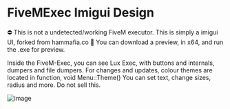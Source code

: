# FiveMExec Imigui Design

⛔ This is not a undetected/working FiveM executor. This is simply a imigui UI, forked from hammafia.co
📄 You can download a preview, in x64, and run the .exe for preview.

Inside the FiveM-Exec, you can see Lux Exec, with buttons and internals, dumpers and file dumpers. For changes and updates, colour themes are located in function, void Menu::Theme() You can set text, change sizes, radius and more. Do not sell this.

![image](https://user-images.githubusercontent.com/122197909/217762541-53a54e34-3ec5-4957-b3bd-79f148978ec5.png)
